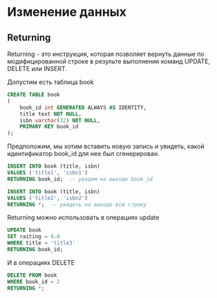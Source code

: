 # Изменение данных

## Returning

Returning - это инструкция, которая позволяет вернуть данные по модифицированной строке в результе выполнения команд UPDATE, DELETE или INSERT.

Допустим есть таблица book

```sql
CREATE TABLE book
(
    book_id int GENERATED ALWAYS AS IDENTITY,
    title text NOT NULL,
    isbn varchar(32) NOT NULL,
    PRIMARY KEY book_id
);
```

Предположим, мы хотим вставить новую запись и увидеть, какой идентификатор book_id для нее был сгенерирован.

```sql
INSERT INTO book (title, isbn)
VALUES ('title1', 'isbn1')
RETURNING book_id;  -- увидим на выходе book_id

INSERT INTO book (title, isbn)
VALUES ('title2', 'isbn2')
RETURNING *;  -- увидеть на выходе всю строку
```

Returning можно использовать в операциях update

```sql
UPDATE book
SET raiting = 4.0
WHERE title = 'title3'
RETURNING book_id;
```

И в операциях DELETE

```sql
DELETE FROM book
WHERE book_id = 2
RETURNING *;
```
